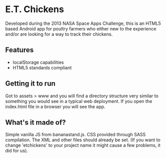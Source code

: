# E.T. Chickens

Developed during the 2013 NASA Space Apps Challenge, this is an HTML5 based Android app for poultry farmers who either new to the experience and/or are looking for a way to track their chickens.

## Features

- localStorage capabilities
- HTML5 standards compliant

## Getting it to run

Got to assets > www  and you will find a directory structure very similar to something you would see in a typical web deployment. If you open the index.html file in a browser you will see the app.

## What's it made of?

Simple vanilla JS from bananastand.js. CSS provided through SASS compilation. The XML and other files should already be set. (If you want to change 'etchickens' to your project name it might cause a few problems, it did for us).